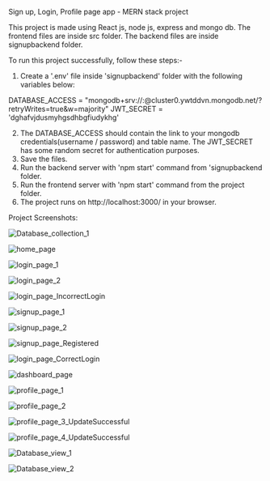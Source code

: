 Sign up, Login, Profile page app - MERN stack project

This project is made using React js, node js, express and mongo db.
The frontend files are inside src folder.
The backend files are inside signupbackend folder.

To run this project successfully, follow these steps:-
1. Create a '.env' file inside 'signupbackend' folder with the following variables below:

DATABASE_ACCESS = "mongodb+srv://<username>:<password>@cluster0.ywtddvn.mongodb.net/<tablename>?retryWrites=true&w=majority"
JWT_SECRET = 'dghafvjdusmyhgsdhbgfiudykhg'

2. The DATABASE_ACCESS should contain the link to your mongodb credentials(username / password) and table name. The JWT_SECRET has some random secret for authentication purposes.
3. Save the files.
4. Run the backend server with 'npm start' command from 'signupbackend folder.
5. Run the frontend server with 'npm start' command from the project folder.
6. The project runs on http://localhost:3000/ in your browser.



Project Screenshots:

![Database_collection_1](https://user-images.githubusercontent.com/83155556/195981699-f287c89f-0d0f-4930-a1dd-d64aedc5932b.PNG)

![home_page](https://user-images.githubusercontent.com/83155556/195981715-1dc5b1f5-1695-4edf-8ffa-0dfad07cf240.PNG)

![login_page_1](https://user-images.githubusercontent.com/83155556/195981747-a5440fe5-94e3-4e91-8636-bbcbbb469866.PNG)

![login_page_2](https://user-images.githubusercontent.com/83155556/195981757-6280d6d1-d12d-4e0e-964f-8e220cb7a72f.PNG)

![login_page_IncorrectLogin](https://user-images.githubusercontent.com/83155556/195981772-f602f5ce-d580-4cfe-b0e1-ca7bccff1628.PNG)

![signup_page_1](https://user-images.githubusercontent.com/83155556/195981780-6eef880a-1b0d-4015-a542-d8647ee72d16.PNG)

![signup_page_2](https://user-images.githubusercontent.com/83155556/195981789-fc4c8fff-d498-41cb-b17d-f1100250d3f1.PNG)

![signup_page_Registered](https://user-images.githubusercontent.com/83155556/195981800-8ea177ab-4c93-42ea-b0a5-5df22a882d43.PNG)

![login_page_CorrectLogin](https://user-images.githubusercontent.com/83155556/195981803-27ea7531-8689-413c-832f-f2e25987bc34.PNG)

![dashboard_page](https://user-images.githubusercontent.com/83155556/195981812-48216758-7054-4dbf-bebd-d9338329b9bc.PNG)

![profile_page_1](https://user-images.githubusercontent.com/83155556/195981827-3e1fb202-664c-406c-9d70-bf3cf2e30988.PNG)

![profile_page_2](https://user-images.githubusercontent.com/83155556/195981837-153738b0-7f56-4fdd-9fd4-dec544afb951.PNG)

![profile_page_3_UpdateSuccessful](https://user-images.githubusercontent.com/83155556/195981842-bbabe2e8-953e-4342-afce-b9af0ef824a7.PNG)

![profile_page_4_UpdateSuccessful](https://user-images.githubusercontent.com/83155556/195981847-88f392ad-7a13-4197-83d6-dd6ec669986b.PNG)

![Database_view_1](https://user-images.githubusercontent.com/83155556/195981863-217e367c-16b1-4fba-b954-ed0ca5f282ac.PNG)

![Database_view_2](https://user-images.githubusercontent.com/83155556/195981871-c396e85c-0dd5-4ad2-85c3-486f2fe0e977.PNG)

